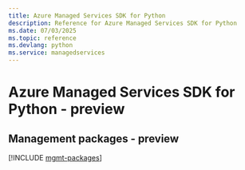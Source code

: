 ```yaml
---
title: Azure Managed Services SDK for Python
description: Reference for Azure Managed Services SDK for Python
ms.date: 07/03/2025
ms.topic: reference
ms.devlang: python
ms.service: managedservices
---
```

# Azure Managed Services SDK for Python - preview

## Management packages - preview
[!INCLUDE [mgmt-packages](managed-services-mgmt-index.md)]